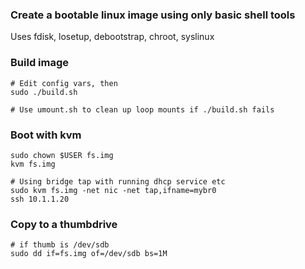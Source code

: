 
### Create a bootable linux image using only basic shell tools

Uses fdisk, losetup, debootstrap, chroot, syslinux

### Build image
```
# Edit config vars, then
sudo ./build.sh

# Use umount.sh to clean up loop mounts if ./build.sh fails
```

### Boot with kvm
```
sudo chown $USER fs.img 
kvm fs.img 

# Using bridge tap with running dhcp service etc
sudo kvm fs.img -net nic -net tap,ifname=mybr0
ssh 10.1.1.20
```

### Copy to a thumbdrive
```
# if thumb is /dev/sdb
sudo dd if=fs.img of=/dev/sdb bs=1M
```


